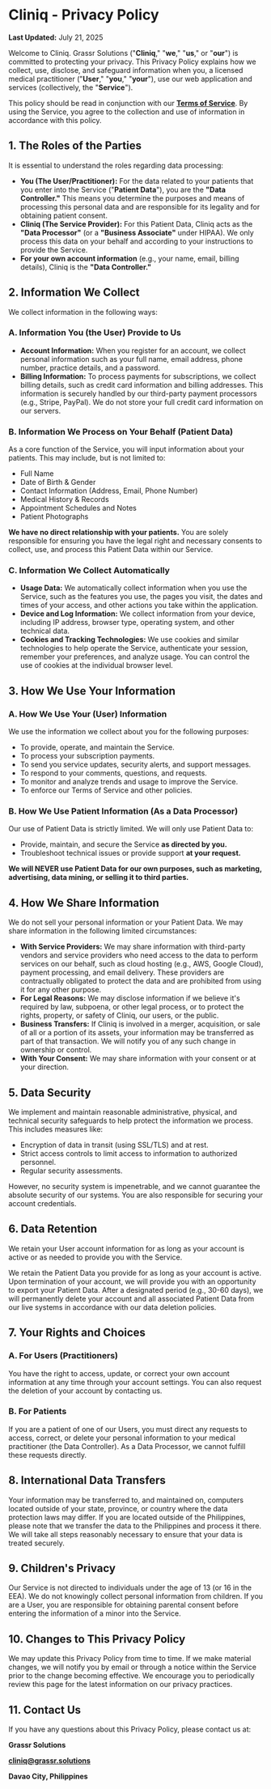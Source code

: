 # Cliniq - Privacy Policy

**Last Updated:** July 21, 2025

Welcome to Cliniq. Grassr Solutions ("**Cliniq**," "**we**," "**us**," or "**our**") is committed to protecting your privacy. This Privacy Policy explains how we collect, use, disclose, and safeguard information when you, a licensed medical practitioner ("**User**," "**you**," "**your**"), use our web application and services (collectively, the "**Service**").

This policy should be read in conjunction with our **[Terms of Service](https://github.com/grassr-solutions/cliniq/blob/main/terms-of-service.MD)**. By using the Service, you agree to the collection and use of information in accordance with this policy.

## 1. The Roles of the Parties

It is essential to understand the roles regarding data processing:

*   **You (The User/Practitioner):** For the data related to your patients that you enter into the Service ("**Patient Data**"), you are the **"Data Controller."** This means you determine the purposes and means of processing this personal data and are responsible for its legality and for obtaining patient consent.
*   **Cliniq (The Service Provider):** For this Patient Data, Cliniq acts as the **"Data Processor"** (or a **"Business Associate"** under HIPAA). We only process this data on your behalf and according to your instructions to provide the Service.
*   **For your own account information** (e.g., your name, email, billing details), Cliniq is the **"Data Controller."**

## 2. Information We Collect

We collect information in the following ways:

### A. Information You (the User) Provide to Us

*   **Account Information:** When you register for an account, we collect personal information such as your full name, email address, phone number, practice details, and a password.
*   **Billing Information:** To process payments for subscriptions, we collect billing details, such as credit card information and billing addresses. This information is securely handled by our third-party payment processors (e.g., Stripe, PayPal). We do not store your full credit card information on our servers.

### B. Information We Process on Your Behalf (Patient Data)

As a core function of the Service, you will input information about your patients. This may include, but is not limited to:
*   Full Name
*   Date of Birth & Gender
*   Contact Information (Address, Email, Phone Number)
*   Medical History & Records
*   Appointment Schedules and Notes
*   Patient Photographs

**We have no direct relationship with your patients.** You are solely responsible for ensuring you have the legal right and necessary consents to collect, use, and process this Patient Data within our Service.

### C. Information We Collect Automatically

*   **Usage Data:** We automatically collect information when you use the Service, such as the features you use, the pages you visit, the dates and times of your access, and other actions you take within the application.
*   **Device and Log Information:** We collect information from your device, including IP address, browser type, operating system, and other technical data.
*   **Cookies and Tracking Technologies:** We use cookies and similar technologies to help operate the Service, authenticate your session, remember your preferences, and analyze usage. You can control the use of cookies at the individual browser level.

## 3. How We Use Your Information

### A. How We Use Your (User) Information

We use the information we collect about you for the following purposes:
*   To provide, operate, and maintain the Service.
*   To process your subscription payments.
*   To send you service updates, security alerts, and support messages.
*   To respond to your comments, questions, and requests.
*   To monitor and analyze trends and usage to improve the Service.
*   To enforce our Terms of Service and other policies.

### B. How We Use Patient Information (As a Data Processor)

Our use of Patient Data is strictly limited. We will only use Patient Data to:
*   Provide, maintain, and secure the Service **as directed by you.**
*   Troubleshoot technical issues or provide support **at your request.**

**We will NEVER use Patient Data for our own purposes, such as marketing, advertising, data mining, or selling it to third parties.**

## 4. How We Share Information

We do not sell your personal information or your Patient Data. We may share information in the following limited circumstances:

*   **With Service Providers:** We may share information with third-party vendors and service providers who need access to the data to perform services on our behalf, such as cloud hosting (e.g., AWS, Google Cloud), payment processing, and email delivery. These providers are contractually obligated to protect the data and are prohibited from using it for any other purpose.
*   **For Legal Reasons:** We may disclose information if we believe it's required by law, subpoena, or other legal process, or to protect the rights, property, or safety of Cliniq, our users, or the public.
*   **Business Transfers:** If Cliniq is involved in a merger, acquisition, or sale of all or a portion of its assets, your information may be transferred as part of that transaction. We will notify you of any such change in ownership or control.
*   **With Your Consent:** We may share information with your consent or at your direction.

## 5. Data Security

We implement and maintain reasonable administrative, physical, and technical security safeguards to help protect the information we process. This includes measures like:
*   Encryption of data in transit (using SSL/TLS) and at rest.
*   Strict access controls to limit access to information to authorized personnel.
*   Regular security assessments.

However, no security system is impenetrable, and we cannot guarantee the absolute security of our systems. You are also responsible for securing your account credentials.

## 6. Data Retention

We retain your User account information for as long as your account is active or as needed to provide you with the Service.

We retain the Patient Data you provide for as long as your account is active. Upon termination of your account, we will provide you with an opportunity to export your Patient Data. After a designated period (e.g., 30-60 days), we will permanently delete your account and all associated Patient Data from our live systems in accordance with our data deletion policies.

## 7. Your Rights and Choices

### A. For Users (Practitioners)

You have the right to access, update, or correct your own account information at any time through your account settings. You can also request the deletion of your account by contacting us.

### B. For Patients

If you are a patient of one of our Users, you must direct any requests to access, correct, or delete your personal information to your medical practitioner (the Data Controller). As a Data Processor, we cannot fulfill these requests directly.

## 8. International Data Transfers

Your information may be transferred to, and maintained on, computers located outside of your state, province, or country where the data protection laws may differ. If you are located outside of the Philippines, please note that we transfer the data to the Philippines and process it there. We will take all steps reasonably necessary to ensure that your data is treated securely.

## 9. Children's Privacy

Our Service is not directed to individuals under the age of 13 (or 16 in the EEA). We do not knowingly collect personal information from children. If you are a User, you are responsible for obtaining parental consent before entering the information of a minor into the Service.

## 10. Changes to This Privacy Policy

We may update this Privacy Policy from time to time. If we make material changes, we will notify you by email or through a notice within the Service prior to the change becoming effective. We encourage you to periodically review this page for the latest information on our privacy practices.

## 11. Contact Us

If you have any questions about this Privacy Policy, please contact us at:

**Grassr Solutions**

**cliniq@grassr.solutions**

**Davao City, Philippines**
